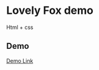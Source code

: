 # Lovely Fox demo
Html + css 

## Demo
[Demo Link](https://DerrickWanglf.github.io/webarebear_demo/)


